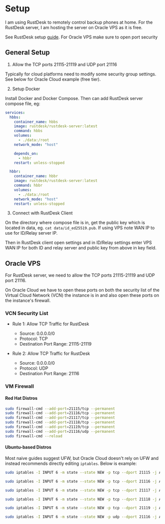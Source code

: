 # Setup

I am using RustDesk to remotely control backup phones at home. For the RustDesk server, I am hosting the server on Oracle VPS as it is free.

See RustDesk setup [guide](https://rustdesk.com/docs/en/self-host/rustdesk-server-oss/docker/). For Oracle VPS make sure to open port security 

## General Setup

1. Allow the TCP ports 21115-21119 and UDP port 21116

Typically for cloud platforms need to modify some security group settings. See below for Oracle Cloud example (free tier).

2. Setup Docker

Install Docker and Docker Compose. Then can add RustDesk server compose file, eg:

``` yml
services:
  hbbs:
    container_name: hbbs
    image: rustdesk/rustdesk-server:latest
    command: hbbs
    volumes:
      - ./data:/root
    network_mode: "host"

    depends_on:
      - hbbr
    restart: unless-stopped

  hbbr:
    container_name: hbbr
    image: rustdesk/rustdesk-server:latest
    command: hbbr
    volumes:
      - ./data:/root
    network_mode: "host"
    restart: unless-stopped

```

3. Connect with RustDesk Client

On the directory where compose file is in, get the public key which is located in data, eg. `cat data/id_ed25519.pub`. If using VPS note WAN IP to use for ID/Relay server IP.

Then in RustDesk client open settings and in ID/Relay settings enter VPS WAN IP for both ID and relay server and public key from above in key field.

## Oracle VPS

For RustDesk server, we need to allow the TCP ports 21115-21119 and UDP port 21116.

On Oracle Cloud we have to open these ports on both the security list of the Virtual Cloud Network (VCN) the instance is in and also open these ports on the instance's firewall.

### VCN Security List

- Rule 1: Allow TCP Traffic for RustDesk
  - Source: 0.0.0.0/0
  - Protocol: TCP
  - Destination Port Range: 21115-21119

- Rule 2: Allow TCP Traffic for RustDesk
  - Source: 0.0.0.0/0
  - Protocol: UDP
  - Destination Port Range: 21116

### VM Firewall

#### Red Hat Distros

``` bash
sudo firewall-cmd --add-port=21115/tcp --permanent
sudo firewall-cmd --add-port=21116/tcp --permanent
sudo firewall-cmd --add-port=21117/tcp --permanent
sudo firewall-cmd --add-port=21118/tcp --permanent
sudo firewall-cmd --add-port=21119/tcp --permanent
sudo firewall-cmd --add-port=21116/udp --permanent
sudo firewall-cmd --reload
```

#### Ubuntu-based Distros

Most naive guides suggest UFW, but Oracle Cloud doesn't rely on UFW and instead recommends directly editing `iptables`. Below is example:

``` bash
sudo iptables -I INPUT 6 -m state --state NEW -p tcp --dport 21115 -j ACCEPT

sudo iptables -I INPUT 6 -m state --state NEW -p tcp --dport 21116 -j ACCEPT

sudo iptables -I INPUT 6 -m state --state NEW -p tcp --dport 21117 -j ACCEPT

sudo iptables -I INPUT 6 -m state --state NEW -p tcp --dport 21118 -j ACCEPT

sudo iptables -I INPUT 6 -m state --state NEW -p tcp --dport 21119 -j ACCEPT

sudo iptables -I INPUT 6 -m state --state NEW -p udp --dport 21116 -j ACCEPT

```
